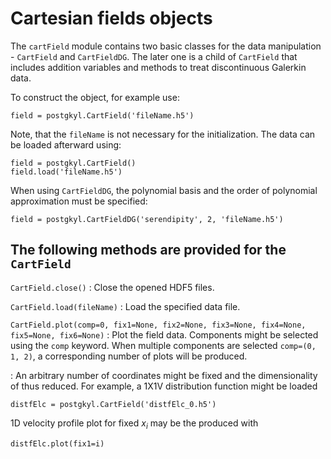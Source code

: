 # Cartesian fields objects

The `cartField` module contains two basic classes for the data
manipulation - `CartField` and `CartFieldDG`. The later one is a child
of `CartField` that includes addition variables and methods to treat
discontinuous Galerkin data.

To construct the object, for example use:

~~~~~~~ {.py}
field = postgkyl.CartField('fileName.h5')
~~~~~~~

Note, that the `fileName` is not necessary for the initialization. The
data can be loaded afterward using:

~~~~~~~ {.py}
field = postgkyl.CartField()
field.load('fileName.h5')
~~~~~~~

When using `CartFieldDG`, the polynomial basis and the order of
polynomial approximation must be specified:

~~~~~~~ {.py}
field = postgkyl.CartFieldDG('serendipity', 2, 'fileName.h5')
~~~~~~~

## The following methods are provided for the `CartField`

`CartField.close()`
:  Close the opened HDF5 files.

`CartField.load(fileName)`
:  Load the specified data file.

`CartField.plot(comp=0, fix1=None, fix2=None, fix3=None, fix4=None, fix5=None, fix6=None)`
: Plot the field data.  Components might be
  selected using the `comp` keyword. When multiple components are
  selected `comp=(0, 1, 2)`, a corresponding number of plots will be
  produced.

: An arbitrary number of coordinates might be fixed and the
  dimensionality of thus reduced. For example, a 1X1V distribution
  function might be loaded
  ~~~~~~~ {.py}
  distfElc = postgkyl.CartField('distfElc_0.h5')
  ~~~~~~~
  1D velocity profile plot for fixed $x_i$ may be the produced with
  ~~~~~~~ {.py}
  distfElc.plot(fix1=i)
  ~~~~~~~

